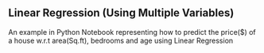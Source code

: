 ## Linear Regression (Using Multiple Variables)

An example in Python Notebook representing how to predict the price($) of a house w.r.t area(Sq.ft), bedrooms and age using Linear Regression
